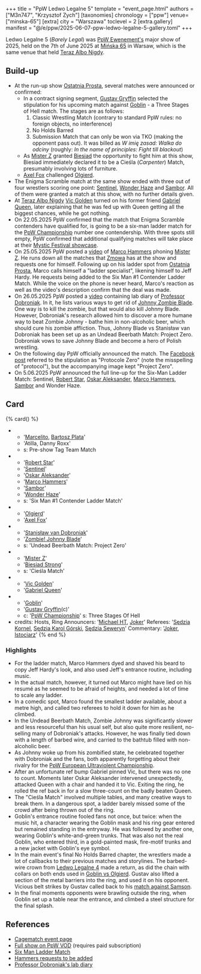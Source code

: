+++
title = "PpW Ledwo Legalne 5"
template = "event_page.html"
authors = ["M3n747", "Krzysztof Zych"]
[taxonomies]
chronology = ["ppw"]
venue=["minska-65"]
[extra]
city = "Warszawa"
toclevel = 2
[extra.gallery]
manifest = "@/e/ppw/2025-06-07-ppw-ledwo-legalne-5-gallery.toml"
+++

Ledwo Legalne 5 (_Barely Legal_) was [PpW Ewenement's](@/o/ppw.md) major show of 2025, held on the 7th of June 2025 at [Mińska 65](@/v/minska-65.md) in Warsaw, which is the same venue that held [Teraz Albo Nigdy](@/e/ppw/2025-03-15-ppw-teraz-albo-nigdy.md).

## Build-up

* At the run-up show [Ostatnia Prosta](@/e/ppw/2025-04-30-ppw-ostatnia-prosta.md), several matches were announced or confirmed:
  * In a contract signing segment, [Gustav Gryffin](@/w/gustav-gryffin.md) selected the stipulation for his upcoming match against [Goblin](@/w/goblin.md) - a Three Stages of Hell match. The stages are as follows:
    1. Classic Wrestling Match (contrary to standard PpW rules: no foreign objects, no interference)
    2. No Holds Barred
    3. Submission Match that can only be won via TKO (making the opponent pass out). It was billed as _W imię zasad: Walka do odciny_ (roughly: _In the name of principles: Fight till blackout_)
  * As [Mister Z](@/w/mister-z.md) granted [Biesiad](@/w/biesiad.md) the opportunity to fight him at this show, Biesiad immediately declared it to be a Cieśla (_Carpenter_) Match, presumably involving lots of furniture.
  * [Axel Fox](@/w/axel-fox.md) challenged [Olgierd](@/w/olgierd.md).
* The Enigma Scramble match at the same show ended with three out of four wrestlers scoring one point: [Sentinel](@/w/sentinel.md), [Wonder Haze](@/w/wonder-haze.md) and [Sambor](@/w/sambor.md). All of them were granted a match at this show, with no further details given.
* At [Teraz Albo Nigdy](@/e/ppw/2025-03-15-ppw-teraz-albo-nigdy.md) [Vic Golden](@/w/vic-golden.md) turned on his former friend [Gabriel Queen](@/w/gabriel-queen.md), later explaining that he was fed up with Queen getting all the biggest chances, while he got nothing.
* On 22.05.2025 PpW confirmed that the match that Enigma Scramble contenders have qualified for, is going to be a six-man ladder match for the [PpW Championship](@/c/ppw-championship.md) number one contendership. With three spots still empty, PpW confirmed that additional qualifying matches will take place at their [Mystic Festival showcase](@/e/ppw/2025-06-04-ppw-mystic-more-brutal-than-metal.md).
* On 25.05.2025 PpW posted a [video][marco-dzwoni] of [Marco Hammers](@/w/marco-hammers.md) phoning [Mister Z](@/w/mister-z.md). He runs down all the matches that [Zmowa](@/tt/zmowa.md) has at the show and requests one for himself. Following up on his ladder spot from [Ostatnia Prosta](content/e/ppw/2025-04-30-ppw-ostatnia-prosta.md), Marco calls himself a "ladder specialist", likening himself to Jeff Hardy. He requests being added to the Six Man #1 Contender Ladder Match. While the voice on the phone is never heard, Marco's reaction as well as the video's description confirm that the deal was made.
* On 26.05.2025 PpW posted a [video][szalony-profesor] containing lab diary of [Professor Dobroniak](@/w/stanislaw-van-dobroniak.md). In it, he lists various ways to get rid of [Johnny Zombie Blade](@/w/johnny-blade.md). One way is to kill the zombie, but that would also kill Johnny Blade. However, Dobroniak's research allowed him to discover a more humane way to beat Zombie Johnny - bathe him in non-alcoholic beer, which should cure his zombie affliction. Thus, Johnny Blade vs Stanisław van Dobroniak has been set up as an Undead Beerbath Match: Project Zero. Dobroniak vows to save Johnny Blade and become a hero of Polish wrestling.
* On the following day PpW officially announced the match. The [Facebook post][le-protocole] referred to the stipulation as "Protocole Zero" (note the misspelling of "protocol"), but the accompanying image kept "Project Zero".
* On 5.06.2025 PpW announced the full line-up for the Six-Man Ladder Match: Sentinel, [Robert Star](@/w/robert-star.md), [Oskar Aleksander](@/w/oskar-aleksander.md), [Marco Hammers](@/w/marco-hammers.md), [Sambor](@/w/sambor.md) and Wonder Haze.

## Card

{% card() %}
- - '[Marcelito](@/w/marcelito.md), [Bartosz Plata](@/w/plata.md)'
  - 'Atilla, Danny Roxx'
  - s: Pre-show Tag Team Match
- - '[Robert Star](@/w/robert-star.md)'
  - '[Sentinel](@/w/sentinel.md)'
  - '[Oskar Aleksander](@/w/oskar-aleksander.md)'
  - '[Marco Hammers](@/w/marco-hammers.md)'
  - '[Sambor](@/w/sambor.md)'
  - '[Wonder Haze](@/w/wonder-haze.md)'
  - s: 'Six Man #1 Contender Ladder Match'
- - '[Olgierd](@/w/olgierd.md)'
  - '[Axel Fox](@/w/axel-fox.md)'
- - '[Stanisław van Dobroniak](@/w/stanislaw-van-dobroniak.md)'
  - '[Zombie! Johnny Blade](@/w/johnny-blade.md)'
  - s: 'Undead Beerbath Match: Project Zero'
- - '[Mister Z](@/w/mister-z.md)'
  - '[Biesiad Strong](@/w/biesiad.md)'
  - s: 'Cieśla Match'
- - '[Vic Golden](@/w/vic-golden.md)'
  - '[Gabriel Queen](@/w/gabriel-queen.md)'
- - '[Goblin](@/w/goblin.md)'
  - '[Gustav Gryffin](@/w/gustav-gryffin.md)(c)'
  - c: '[PpW Championship](@/c/ppw-championship.md)'
    s: Three Stages Of Hell
- credits:
    Hosts, Ring Announcers: '[Michael HT](@/w/michael-ht.md), [Joker](@/w/joker.md)'
    Referees: '[Sędzia Kornel](@/w/sedzia-kornel.md), [Sędzia Karol Górski](@/w/madman-charlie.md), [Sędzia Seweryn](@/w/sedzia-seweryn.md)'
    Commentary: '[Joker](@/w/joker.md), [Istociarz](@/w/istociarz.md)'
{% end %}

### Highlights

* For the ladder match, Marco Hammers dyed and shaved his beard to copy Jeff Hardy's look, and also used Jeff's entrance routine, including music.
* In the actual match, however, it turned out Marco might have lied on his resumé as he seemed to be afraid of heights, and needed a lot of time to scale any ladder.
* In a comedic spot, Marco found the smallest ladder available, about a metre high, and called two referees to hold it down for him as he climbed.
* In the Undead Beerbath Match, Zombie Johnny was significantly slower and less resourceful than his usual self, but also quite more resilient, no-selling many of Dobroniak's attacks. However, he was finally tied down with a length of barbed wire, and carried to the bathtub filled with non-alcoholic beer.
* As Johnny woke up from his zombified state, he celebrated together with Dobroniak and the fans, both apparently forgetting about their rivalry for the [PpW European Ultraviolent Championship](@/c/ppw-european-ultraviolent-championship.md).
* After an unfortunate ref bump Gabriel pinned Vic, but there was no one to count. Moments later Oskar Aleksander intervened unexpectedly, attacked Queen with a chair and handed it to Vic. Exiting the ring, he rolled the ref back in for a slow three-count on the badly beaten Queen.
* The "Cieśla Match" involved multiple tables, and many creative ways to break them. In a dangerous spot, a ladder barely missed some of the crowd after being thrown out of the ring.
* Goblin's entrance routine fooled fans not once, but twice: when the music hit, a character wearing the Goblin mask and his ring gear entered but remained standing in the entryway. He was followed by another one, wearing Goblin's white-and-green trunks. That was also not the real Goblin, who entered third, in a gold-painted mask, fire-motif trunks and a new jacket with Goblin's eye symbol.
* In the main event's final No Holds Barred chapter, the wrestlers made a lot of callbacks to their previous matches and storylines. The barbed-wire crown from [Ledwo Legalne 4](@/e/ppw/2024-06-08-ppw-ledwo-legalne-4.md) made a return, as did the chain with collars on both ends used in [Goblin vs Olgierd](@/e/ppw/2025-03-15-ppw-teraz-albo-nigdy.md). Gustav also lifted a section of the metal barriers into the ring, and used it on his opponent. Vicious belt strikes by Gustav called back to his [match against Samson](@/e/ppw/2024-10-26-ppw-co-za-noc.md).
* In the final moments opponents were brawling outside the ring, when Goblin set up a table near the entrance, and climbed a steel structure for the final splash.

## References

* [Cagematch event page](https://www.cagematch.net/?id=1&nr=425354)
* [Full show on PpW VOD](https://ppw-ewenementpl.vhx.tv/ppw-full-shows-dvd-version/season:3/videos/ppw-ledwo-legalne-5-1) (requires paid subscription)
* [Six Man Ladder Match](https://www.facebook.com/OficjalnePPW/posts/pfbid034U5GQJPwuSDcMXrh2vyyXzhaB5GVG65gPHDn7jEAAwA88s7EKhsP4jo1UjqhmXgtl)
* [Hammers requests to be added](https://www.facebook.com/reel/1532002251118652)
* [Professor Dobroniak's lab diary](https://www.facebook.com/reel/3307021946119896)

[marco-dzwoni]: https://www.facebook.com/reel/1532002251118652
[szalony-profesor]: https://www.facebook.com/reel/3307021946119896
[le-protocole]: https://www.facebook.com/photo/?fbid=1257514683045588&set=a.499910772139320

